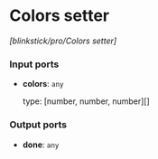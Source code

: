 # Colors setter

_[blinkstick/pro/Colors setter]_

### Input ports

* __colors__: ` any `

    type: [number, number, number][]<br>

### Output ports

* __done__: ` any `

